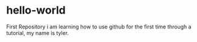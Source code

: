 # hello-world
First Repository
i am learning how to use github for the first time through a tutorial, my name is tyler.
